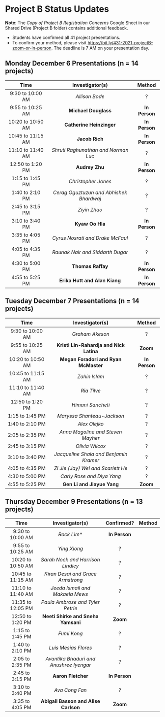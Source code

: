 # Project B Status Updates

**Note**: The *Copy of Project B Registration Concerns* Google Sheet in our Shared Drive (Project B folder) contains additional feedback.

- Students have confirmed all 41 project presentations.
- To confirm your method, please visit https://bit.ly/431-2021-projectB-zoom-or-in-person. The deadline is 7 AM on your presentation day.

## Monday December 6 Presentations (n = 14 projects)

Time | Investigator(s) | Method
:-------: | :---: | :----:
9:30 to 10:00 AM | *Allison Bode* | ?
9:55 to 10:25 AM | **Michael Douglass** | **In Person**
10:20 to 10:50 AM	| **Catherine Heinzinger** | **In Person**
10:45 to 11:15 AM	| **Jacob Rich** | **In Person**
11:10 to 11:40 AM	| *Shruti Raghunathan and Norman Luc* | ?
12:50 to 1:20 PM	| **Audrey Zhu** | **In Person**
1:15 to 1:45 PM	| *Christopher Jones* | ?
1:40 to 2:10 PM	| *Cerag Oguztuzun and Abhishek Bhardwaj* | ?
2:45 to 3:15 PM |	*Ziyin Zhao* | ?
3:10 to 3:40 PM	| **Kyaw Oo Hla** | **In Person**
3:35 to 4:05 PM	| *Cyrus Nosrati and Drake McFaul* | ?
4:05 to 4:35 PM	| *Raunak Nair and Siddarth Dugar* | ?
4:30 to 5:00 PM	| **Thomas Raffay** | **In Person**
4:55 to 5:25 PM	| **Erika Hutt and Alan Kiang** | **In Person**

## Tuesday December 7 Presentations (n = 14 projects)

Time | Investigator(s) | Method
:-------: | :---: | :----:
9:30 to 10:00 AM	| *Graham Akeson* | ?
9:55 to 10:25 AM	 | **Kristi Lin-Rahardja and Nick Latina** | **Zoom**
10:20 to 10:50 AM	| **Megan Foradori and Ryan McMaster** | **In Person**
10:45 to 11:15 AM	| *Zahin Islam* | ?
11:10 to 11:40 AM	| *Ria Tilve* | ?
12:50 to 1:20 PM	|	*Himani Sancheti* | ?
1:15 to 1:45 PM	|	*Maryssa Shanteau-Jackson* | ?
1:40 to 2:10 PM	|	*Alex Olejko* | ?
2:05 to 2:35 PM	| *Anna Magoline and Steven Mayher* | ?
2:45 to 3:15 PM	|	*Olivia Wilcox* | ?
3:10 to 3:40 PM	| *Jacqueline Shaia and Benjamin Kramer* | ?
4:05 to 4:35 PM	|	*Zi Jie (Jay) Wei and Scarlett He* | ?
4:30 to 5:00 PM	|	*Carly Rose and Diya Yang* | ?
4:55 to 5:25 PM	|	**Gen Li and Jiayue Yang** | **Zoom**

## Thursday December 9 Presentations (n = 13 projects)

Time | Investigator(s) | Confirmed? | Method
:-------: | :---: | :---: | :---:
9:30 to 10:00 AM	| *Rock Lim** | **In Person**
9:55 to 10:25 AM	| *Ying Xiong* | ?
10:20 to 10:50 AM	| *Sarah Nock and Harrison Lindley* | ?
10:45 to 11:15 AM	| *Kiran Desai and Grace Armstrong* | ?
11:10 to 11:40 AM	| *Jeeda Ismail and Makaela Mews* | ?
11:35 to 12:05 PM	| *Paula Ambrose and Tyler Petrie* | ?
12:50 to 1:20 PM	| **Neeti Shirke and Sneha Yamsani** | **Zoom**
1:15 to 1:45 PM	| *Fumi Kong* | ?
1:40 to 2:10 PM	| *Luis Mesias Flores* | ?
2:05 to 2:35 PM	| *Avantika Bhaduri and Anushree Iyengar* | ?
2:45 to 3:15 PM	| **Aaron Fletcher** | **In Person**
3:10 to 3:40 PM	| *Ava Cong Fan* | ?
3:35 to 4:05 PM	| **Abigail Basson and Alise Carlson** | **Zoom**


